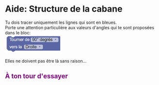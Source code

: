 # Aide: Structure de la cabane

Tu dois tracer uniquement les lignes qui sont en bleues. <br>
Porte une attention particulière aux valeurs d'angles qui te sont proposées dans le bloc: <br>
![Tourner][tourner]<br>

Elles ne doivent pas être là sans raison...


## <span style="color: #800080">À ton tour d'essayer</span>

[tourner]:img/tourner.png